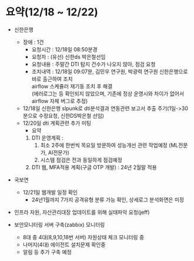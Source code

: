 # 요약(12/18 ~ 12/22)

* 신한은행
    * 장애 : 1건
        * 요청시간 : 12/18일 08:50분경
        * 요청자 : (유선) 신한ds 박은철선임
        * 요청내용 : 주말간 DTI 탐지 건수가 나오지 않아, 점검 요청
        * 조치내역 : 12/18일 09:07분, 김민우 연구원, 박광력 연구원 신한은행으로 바로 출근하여 조치   
                     airflow 스케쥴러 재기동 조치 후 해결   
                     (에러로그는 등 확인되지 않았으며, 기존에 정상 운영시와 차이가 없어서 airflow 자체 버그로 추정)   
    * 12/18일 신한은행 slpunk로 dti분석결과 연동관련 보고서 추출 주기(1일->30분으로 수정요청, 신한DS박은철 선임)
    * 12/20일 dti 계획관련 추가 미팅
        * 요약
        1. DTI 운영계획 : 
            1) 최소 2주에 한번씩 목요일 방문하여 성능개선 관련 작업예정 (ML전문가, AI전문가)
            2) 시스템 점검은 전과 동일하게 점검예정
        2. DTI 웹, MFA적용 계획(구글 OTP 개발) : 24년 2월말 적용


* 국보연
    * 12/21일 웹개발 일정 확인
        * 24년1월까지 7가지 공격유형 분류 가능 확인, 상세로그 분석화면은 미정

* 인프라 자원, 자산관리대장 업데이트를 위해 실태파악 요청(jeff)
* 보안모니터링 서버 구축(zabbix) 모니터링
    * 8대 중 4대(8,9,10,18번 서버) 자원상태 체크 모니터링 중
    * 나머지(4대) 에이전트 설치문제 확인중
    * 알림 등 추가 구축 예정
